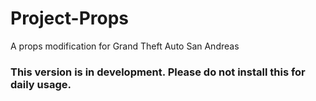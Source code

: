 # Project-Props
A props modification for Grand Theft Auto San Andreas

### This version is in development. Please do not install this for daily usage.
